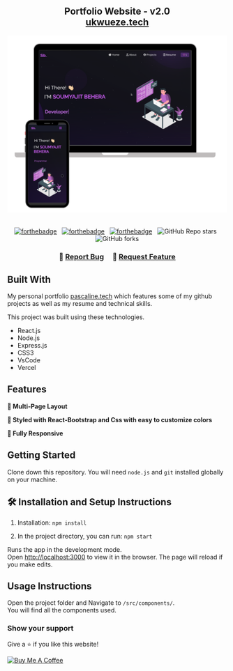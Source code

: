 <h2 align="center">
  Portfolio Website - v2.0<br/>
  <a href="https://ukwuezepas.vercel.app/" target="_blank">ukwueze.tech</a>
</h2>
<div align="center">
  <img alt="Demo" src="./Images/readme-img1.png" />
</div>

<br/>

<center>

[![forthebadge](https://forthebadge.com/images/badges/built-with-love.svg)](https://forthebadge.com) &nbsp;
[![forthebadge](https://forthebadge.com/images/badges/made-with-javascript.svg)](https://forthebadge.com) &nbsp;
[![forthebadge](https://forthebadge.com/images/badges/open-source.svg)](https://forthebadge.com) &nbsp;
![GitHub Repo stars](https://img.shields.io/github/stars/pascaline/Portfolio?color=red&logo=github&style=for-the-badge) &nbsp;
![GitHub forks](https://img.shields.io/github/forks/pascaline/Portfolio?color=red&logo=github&style=for-the-badge)

</center>

<h3 align="center">
    🔹
    <a href="https://github.com/pascaline/Portfolio/issues">Report Bug</a> &nbsp; &nbsp;
    🔹
    <a href="https://github.com/pascaline/Portfolio/issues">Request Feature</a>
</h3>

## Built With

My personal portfolio <a href="https://pascaline.vercel.app/" target="_blank">pascaline.tech</a> which features some of my github projects as well as my resume and technical skills.<br/>

This project was built using these technologies.

- React.js
- Node.js
- Express.js
- CSS3
- VsCode
- Vercel

## Features

**📖 Multi-Page Layout**

**🎨 Styled with React-Bootstrap and Css with easy to customize colors**

**📱 Fully Responsive**

## Getting Started

Clone down this repository. You will need `node.js` and `git` installed globally on your machine.

## 🛠 Installation and Setup Instructions

1. Installation: `npm install`

2. In the project directory, you can run: `npm start`

Runs the app in the development mode.\
Open [http://localhost:3000](http://localhost:3000) to view it in the browser.
The page will reload if you make edits.

## Usage Instructions

Open the project folder and Navigate to `/src/components/`. <br/>
You will find all the components used.

### Show your support

Give a ⭐ if you like this website!

<a href="https://www.buymeacoffee.com/pascaline" target="_blank"><img src="https://cdn.buymeacoffee.com/buttons/v2/default-violet.png" alt="Buy Me A Coffee" height= "60px" width= "217px" ></a>
